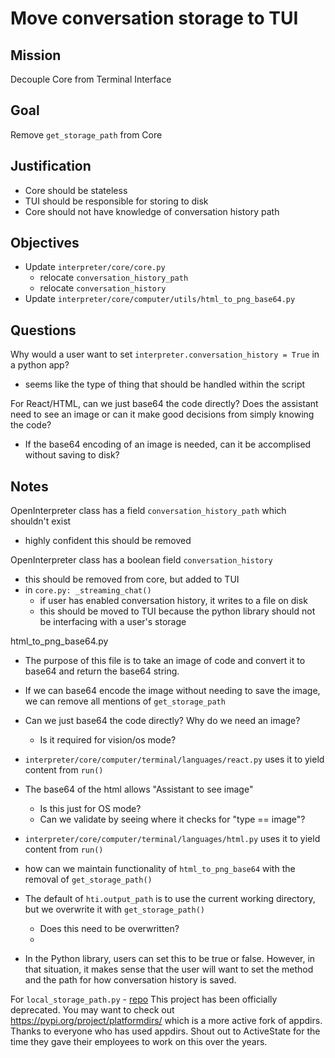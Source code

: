 # Move conversation storage to TUI

## Mission

Decouple Core from Terminal Interface

## Goal

Remove `get_storage_path` from Core

## Justification

- Core should be stateless
- TUI should be responsible for storing to disk
- Core should not have knowledge of conversation history path

## Objectives

- Update `interpreter/core/core.py`
  - relocate `conversation_history_path`
  - relocate `conversation_history`
- Update `interpreter/core/computer/utils/html_to_png_base64.py`

## Questions

Why would a user want to set `interpreter.conversation_history = True` in a python app?

- seems like the type of thing that should be handled within the script

For React/HTML, can we just base64 the code directly? Does the assistant need to see an image or can it make good decisions from simply knowing the code?

- If the base64 encoding of an image is needed, can it be accomplised without saving to disk?

## Notes

OpenInterpreter class has a field `conversation_history_path` which shouldn't exist

- highly confident this should be removed

OpenInterpreter class has a boolean field `conversation_history`

- this should be removed from core, but added to TUI
- in `core.py: _streaming_chat()`
  - if user has enabled conversation history, it writes to a file on disk
  - this should be moved to TUI because the python library should not be interfacing with a user's storage

html_to_png_base64.py

- The purpose of this file is to take an image of code and convert it to base64 and return the base64 string.
- If we can base64 encode the image without needing to save the image, we can remove all mentions of `get_storage_path`
- Can we just base64 the code directly? Why do we need an image?

  - Is it required for vision/os mode?

- `interpreter/core/computer/terminal/languages/react.py` uses it to yield content from `run()`
- The base64 of the html allows "Assistant to see image"

  - Is this just for OS mode?
  - Can we validate by seeing where it checks for "type == image"?

- `interpreter/core/computer/terminal/languages/html.py` uses it to yield content from `run()`
- how can we maintain functionality of `html_to_png_base64` with the removal of `get_storage_path()`
- The default of `hti.output_path` is to use the current working directory, but we overwrite it with `get_storage_path()`

  - Does this need to be overwritten?
  -

- In the Python library, users can set this to be true or false. However, in that situation, it makes sense that the user will want to set the method and the path for how conversation history is saved.

For `local_storage_path.py` - [repo](https://github.com/ActiveState/appdirs) This project has been officially deprecated. You may want to check out https://pypi.org/project/platformdirs/ which is a more active fork of appdirs. Thanks to everyone who has used appdirs. Shout out to ActiveState for the time they gave their employees to work on this over the years.

